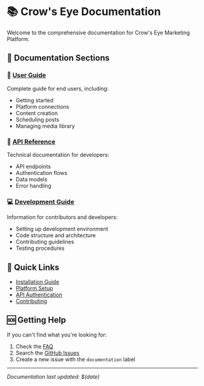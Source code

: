 # 📚 Crow's Eye Documentation

Welcome to the comprehensive documentation for Crow's Eye Marketing Platform.

## 📖 Documentation Sections

### 🚀 [User Guide](user_guide/)
Complete guide for end users, including:
- Getting started
- Platform connections
- Content creation
- Scheduling posts
- Managing media library

### 🔧 [API Reference](api/)
Technical documentation for developers:
- API endpoints
- Authentication flows
- Data models
- Error handling

### 💻 [Development Guide](development/)
Information for contributors and developers:
- Setting up development environment
- Code structure and architecture
- Contributing guidelines
- Testing procedures

## 🎯 Quick Links

- [Installation Guide](user_guide/installation.md)
- [Platform Setup](user_guide/platform-setup.md)
- [API Authentication](api/authentication.md)
- [Contributing](development/contributing.md)

## 🆘 Getting Help

If you can't find what you're looking for:
1. Check the [FAQ](user_guide/faq.md)
2. Search the [GitHub Issues](https://github.com/yourusername/crow-eye-marketing/issues)
3. Create a new issue with the `documentation` label

---

*Documentation last updated: $(date)* 